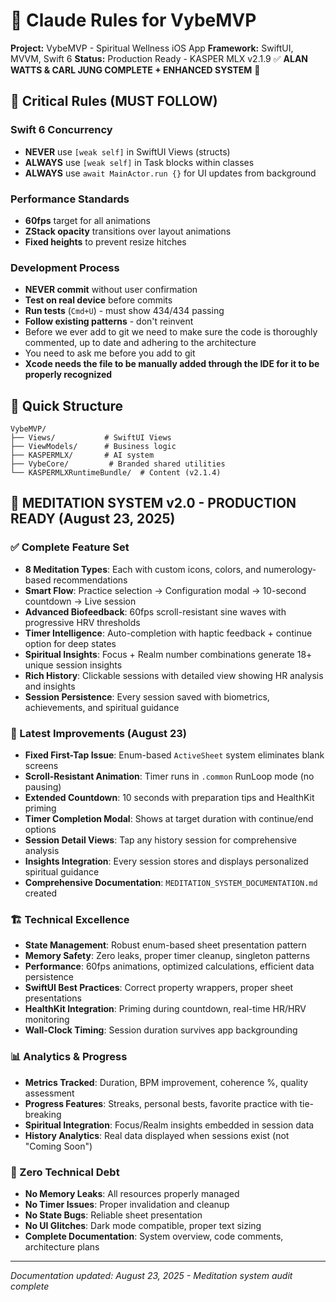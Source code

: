# 🤖 Claude Rules for VybeMVP

**Project:** VybeMVP - Spiritual Wellness iOS App
**Framework:** SwiftUI, MVVM, Swift 6
**Status:** Production Ready - KASPER MLX v2.1.9 ✅ **ALAN WATTS & CARL JUNG COMPLETE + ENHANCED SYSTEM** 🧘

## 🎯 Critical Rules (MUST FOLLOW)

### Swift 6 Concurrency
- **NEVER** use `[weak self]` in SwiftUI Views (structs)
- **ALWAYS** use `[weak self]` in Task blocks within classes
- **ALWAYS** use `await MainActor.run {}` for UI updates from background

### Performance Standards
- **60fps** target for all animations
- **ZStack opacity** transitions over layout animations
- **Fixed heights** to prevent resize hitches

### Development Process
- **NEVER commit** without user confirmation
- **Test on real device** before commits
- **Run tests** (`Cmd+U`) - must show 434/434 passing
- **Follow existing patterns** - don't reinvent
- Before we ever add to git we need to make sure the code is thoroughly commented, up to date and adhering to the architecture
- You need to ask me before you add to git
- **Xcode needs the file to be manually added through the IDE for it to be properly recognized**

## 📁 Quick Structure

```
VybeMVP/
├── Views/           # SwiftUI Views
├── ViewModels/      # Business logic
├── KASPERMLX/       # AI system
├── VybeCore/         # Branded shared utilities
└── KASPERMLXRuntimeBundle/  # Content (v2.1.4)
```

## 🧘 **MEDITATION SYSTEM v2.0 - PRODUCTION READY** (August 23, 2025)

### **✅ Complete Feature Set**
- **8 Meditation Types**: Each with custom icons, colors, and numerology-based recommendations
- **Smart Flow**: Practice selection → Configuration modal → 10-second countdown → Live session
- **Advanced Biofeedback**: 60fps scroll-resistant sine waves with progressive HRV thresholds
- **Timer Intelligence**: Auto-completion with haptic feedback + continue option for deep states
- **Spiritual Insights**: Focus + Realm number combinations generate 18+ unique session insights
- **Rich History**: Clickable sessions with detailed view showing HR analysis and insights
- **Session Persistence**: Every session saved with biometrics, achievements, and spiritual guidance

### **🎯 Latest Improvements (August 23)**
- **Fixed First-Tap Issue**: Enum-based `ActiveSheet` system eliminates blank screens
- **Scroll-Resistant Animation**: Timer runs in `.common` RunLoop mode (no pausing)
- **Extended Countdown**: 10 seconds with preparation tips and HealthKit priming
- **Timer Completion Modal**: Shows at target duration with continue/end options
- **Session Detail Views**: Tap any history session for comprehensive analysis
- **Insights Integration**: Every session stores and displays personalized spiritual guidance
- **Comprehensive Documentation**: `MEDITATION_SYSTEM_DOCUMENTATION.md` created

### **🏗️ Technical Excellence**
- **State Management**: Robust enum-based sheet presentation pattern
- **Memory Safety**: Zero leaks, proper timer cleanup, singleton patterns
- **Performance**: 60fps animations, optimized calculations, efficient data persistence
- **SwiftUI Best Practices**: Correct property wrappers, proper sheet presentations
- **HealthKit Integration**: Priming during countdown, real-time HR/HRV monitoring
- **Wall-Clock Timing**: Session duration survives app backgrounding

### **📊 Analytics & Progress**
- **Metrics Tracked**: Duration, BPM improvement, coherence %, quality assessment
- **Progress Features**: Streaks, personal bests, favorite practice with tie-breaking
- **Spiritual Integration**: Focus/Realm insights embedded in session data
- **History Analytics**: Real data displayed when sessions exist (not "Coming Soon")

### **🔧 Zero Technical Debt**
- **No Memory Leaks**: All resources properly managed
- **No Timer Issues**: Proper invalidation and cleanup
- **No State Bugs**: Reliable sheet presentation
- **No UI Glitches**: Dark mode compatible, proper text sizing
- **Complete Documentation**: System overview, code comments, architecture plans

---

*Documentation updated: August 23, 2025 - Meditation system audit complete*
